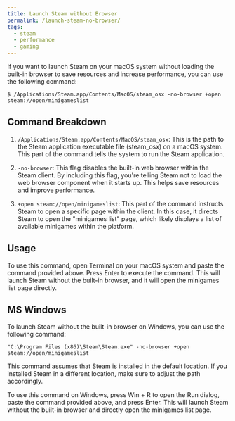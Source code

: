 ```yaml
---
title: Launch Steam without Browser
permalink: /launch-steam-no-browser/
tags:
  - steam
  - performance
  - gaming
---
```

If you want to launch Steam on your macOS system without loading the built-in browser to save resources and increase performance, you can use the following command:

```shell
$ /Applications/Steam.app/Contents/MacOS/steam_osx -no-browser +open steam://open/minigameslist
```

## Command Breakdown

1. `/Applications/Steam.app/Contents/MacOS/steam_osx`: This is the path to the Steam application executable file (steam_osx) on a macOS system. This part of the command tells the system to run the Steam application.

2. `-no-browser`: This flag disables the built-in web browser within the Steam client. By including this flag, you're telling Steam not to load the web browser component when it starts up. This helps save resources and improve performance.

3. `+open steam://open/minigameslist`: This part of the command instructs Steam to open a specific page within the client. In this case, it directs Steam to open the "minigames list" page, which likely displays a list of available minigames within the platform.

## Usage

To use this command, open Terminal on your macOS system and paste the command provided above. Press Enter to execute the command. This will launch Steam without the built-in browser, and it will open the minigames list page directly.

## MS Windows

To launch Steam without the built-in browser on Windows, you can use the following command:

```shell
"C:\Program Files (x86)\Steam\Steam.exe" -no-browser +open steam://open/minigameslist
```

This command assumes that Steam is installed in the default location. If you installed Steam in a different location, make sure to adjust the path accordingly.

To use this command on Windows, press Win + R to open the Run dialog, paste the command provided above, and press Enter. This will launch Steam without the built-in browser and directly open the minigames list page.
